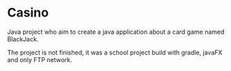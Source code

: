 # Casino

Java project who aim to create a java application about a card game named BlackJack. 

The project is not finished, it was a school project build with gradle, javaFX and only FTP network.
